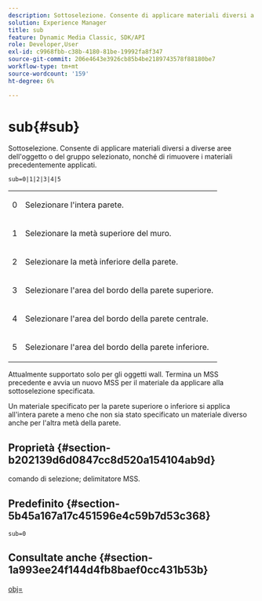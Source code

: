 ```yaml
---
description: Sottoselezione. Consente di applicare materiali diversi a diverse aree dell'oggetto o del gruppo selezionato, nonché di rimuovere i materiali precedentemente applicati.
solution: Experience Manager
title: sub
feature: Dynamic Media Classic, SDK/API
role: Developer,User
exl-id: c9968fbb-c38b-4180-81be-19992fa8f347
source-git-commit: 206e4643e3926cb85b4be2189743578f88180be7
workflow-type: tm+mt
source-wordcount: '159'
ht-degree: 6%

---
```


# sub{#sub}

Sottoselezione. Consente di applicare materiali diversi a diverse aree dell&#39;oggetto o del gruppo selezionato, nonché di rimuovere i materiali precedentemente applicati.

`sub=0|1|2|3|4|5`

<table id="simpletable_F6BF91BD2C4B47BF8A28032E392D37F0"> 
 <tr class="strow"> 
  <td class="stentry"> <p>0 </p> </td> 
  <td class="stentry"> <p>Selezionare l'intera parete. </p> </td> 
 </tr> 
 <tr class="strow"> 
  <td class="stentry"> <p>1 </p> </td> 
  <td class="stentry"> <p>Selezionare la metà superiore del muro. </p> </td> 
 </tr> 
 <tr class="strow"> 
  <td class="stentry"> <p>2 </p> </td> 
  <td class="stentry"> <p>Selezionare la metà inferiore della parete. </p> </td> 
 </tr> 
 <tr class="strow"> 
  <td class="stentry"> <p>3 </p> </td> 
  <td class="stentry"> <p>Selezionare l'area del bordo della parete superiore. </p> </td> 
 </tr> 
 <tr class="strow"> 
  <td class="stentry"> <p>4 </p> </td> 
  <td class="stentry"> <p>Selezionare l'area del bordo della parete centrale. </p> </td> 
 </tr> 
 <tr class="strow"> 
  <td class="stentry"> <p>5 </p> </td> 
  <td class="stentry"> <p>Selezionare l'area del bordo della parete inferiore. </p> </td> 
 </tr> 
</table>

Attualmente supportato solo per gli oggetti wall. Termina un MSS precedente e avvia un nuovo MSS per il materiale da applicare alla sottoselezione specificata.

Un materiale specificato per la parete superiore o inferiore si applica all&#39;intera parete a meno che non sia stato specificato un materiale diverso anche per l&#39;altra metà della parete.

## Proprietà {#section-b202139d6d0847cc8d520a154104ab9d}

comando di selezione; delimitatore MSS.

## Predefinito {#section-5b45a167a17c451596e4c59b7d53c368}

`sub=0`

## Consultate anche {#section-1a993ee24f144d4fb8baef0cc431b53b}

[obj=](../../../../../ir-api/http-protocol/image-rendering-api-ref/c-ir-http-protocol-ref/c-ir-http-protocol-command-reference/r-ir-obj.md#reference-31e7dac7931b4e0eb3c7589f120a1e6a)
